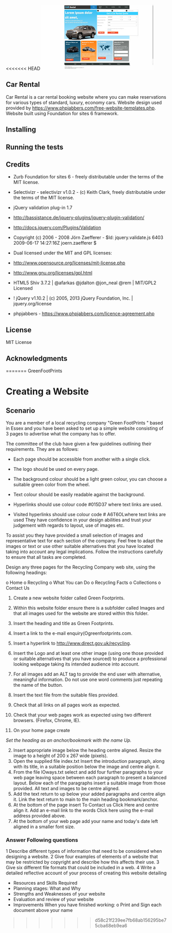 <<<<<<< HEAD
![Car Rental](/www-car-rental-website-home-page-large.jpg)

## Car Rental
Car Rental is a car rental booking website where you can make reservations for various types of standard,  luxury, economy cars. Website design used provided by https://www.phpjabbers.com/free-website-templates.php. Website built using Foundation for sites 6 framework. 


## Installing


## Running the tests


## Credits

* Zurb Foundation for sites 6 - freely distributable under the terms of the MIT license.

* Selectivizr - selectivizr v1.0.2 - (c) Keith Clark, freely distributable under the terms of the MIT license.


* jQuery validation plug-in 1.7

 - http://bassistance.de/jquery-plugins/jquery-plugin-validation/
 - http://docs.jquery.com/Plugins/Validation

 - Copyright (c) 2006 - 2008 Jörn Zaefferer - $Id: jquery.validate.js 6403 2009-06-17 14:27:16Z joern.zaefferer $

 - Dual licensed under the MIT and GPL licenses:
 - http://www.opensource.org/licenses/mit-license.php
 - http://www.gnu.org/licenses/gpl.html

* HTML5 Shiv 3.7.2 | @afarkas @jdalton @jon_neal @rem | MIT/GPL2 Licensed


* ! jQuery v1.10.2 | (c) 2005, 2013 jQuery Foundation, Inc. | jquery.org/license

* phpjabbers - https://www.phpjabbers.com/licence-agreement.php



## License

MIT License


## Acknowledgments





=======
GreenFootPrints

# Creating a Website

## Scenario

You are a member of a local recycling company "Green FootPrints " based in Essex and you have
been asked to set up a simple website consisting of 3 pages to advertise what the company has to
offer.

The committee of the club have given a few guidelines outlining their requirements. They are as
follows:

* Each page should be accessible from another with a single click.

* The logo should be used on every page.

* The background colour should be a light green colour, you can choose a suitable green color from
the wheel.

* Text colour should be easily readable against the background.

* Hyperlinks should use colour code #015D37 where text links are used.

* Visited hyperlinks should use colour code # A6T6OLwhere text links are used They have confidence in your design abilities and trust your judgement with regards to layout, use of images etc. 

To assist you they have provided a small selection of images and representative text for each section of the company. Feel free to adapt the images or text or use other suitable alternatives that you have located taking into account any legal implications. Follow the instructions carefully to ensure that all tasks are completed.

Design any three pages for the Recycling Company web site, using the following headings:

o Home
o Recycling
o What You can Do
o Recycling Facts
o Collections
o Contact Us

1. Create a new website folder called Green Footprints.
2. Within this website folder ensure there is a subfolder called lmages and that all images used for the website are stored within this folder.
3. lnsert the heading and title as Green Footprints.
4. lnsert a link to the e-mail enquiry(Ogreenfootprints.com.
5. lnsert a hyperlink to http://www.direct.gov.uk/recycling.
6. lnsert the Logo and at least one other image (using one those provided or suitable alternatives that you have sourced) to produce a professional looking webpage taking its intended audience into
account.
7. For all images add an ALT tag to provide the end user with alternative, meaningful information. Do not use one word comments just repeating the name of the button.
8. lnsert the text file from the suitable files provided.
9. Check that all links on all pages work as expected.
10. Check that your web pages work as expected using two different browsers. (Firefox, Chrome, lE).

11. On your home page create

_Set the heading as an anchor/bookmark with the name Up._

2. lnsert appropriate image below the heading centre aligned. Resize the image to a height
of 200 x 267 wide (pixels).
3. Open the supplied file index.txt lnsert the introduction paragraph, along with its title, in a
suitable position below the image and centre align it.
4. From the file lOways.txt select and add four further paragraphs to your web page leaving
space between each paragraph to present a balanced layout. Below each of the paragraphs insert a suitable image from those provided. All text and images to be centre
aligned.
5. Add the text return to up below your added paragraphs and centre align it. Link the text
return to main to the main heading bookmark/anchor.
6. At the bottom of the page insert To Contact us Click Here and centre align it. Add an e-mail
link to the words Click here using the e-mail address provided above.
7. At the bottom of your web page add your name and today's date left aligned in a smaller
font size.

### Answer Following questions

1 Describe different types of information that need to be considered when designing a website.
2 Give four examples of elements of a website that may be restricted by copyright and describe how
this affects their use.
3 Give six different file formats that could be included in a web.
4 Write a detailed reflective account of your process of creating this website detailing
* Resources and Skills Required
* Planning stages: What and Why
* Strengths and Weaknesses of your website
* Evaluation and review of your website
* lmprovements
When you have finished working:
o Print and Sign each document above your name
>>>>>>> d58c21f239ee7fb68ab156295be75cba68eb9ea6
